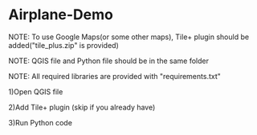 # Airplane-Demo

NOTE: To use Google Maps(or some other maps), Tile+ plugin should be added("tile_plus.zip" is provided)

NOTE: QGIS file and Python file should be in the same folder

NOTE: All required libraries are provided with "requirements.txt"

1)Open QGIS file

2)Add Tile+ plugin (skip if you already have)

3)Run Python code
